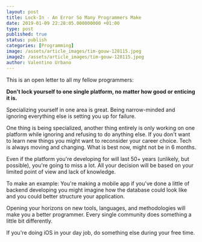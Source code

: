```yaml
---
layout: post
title: Lock-In - An Error So Many Programmers Make
date: 2019-01-09 22:28:05.000000000 +01:00
type: post
published: true
status: publish
categories: [Programming]
image: /assets/article_images/tim-gouw-128115.jpeg
image2: /assets/article_images/tim-gouw-128115.jpeg
author: Valentino Urbano
---
```


This is an open letter to all my fellow programmers:

**Don't lock yourself to one single platform, no matter how good or enticing it is.**

Specializing yourself in one area is great. Being narrow-minded and ignoring everything else is setting you up for failure.

One thing is being specialized, another thing entirely is only working on one platform while ignoring and refusing to do anything else. If you don't want to learn new things you might want to reconsider your career choice. Tech is always moving and changing. What is best now, might not be in 6 months.

Even if the platform you're developing for will last 50+ years (unlikely, but possible), you're going to miss a lot. All your decision will be based on your limited point of view and lack of knowledge.

To make an example: You're making a mobile app if you've done a little of backend developing you might imagine how the database could look like and you could better structure your application.

Opening your horizons on new tools, languages, and methodologies will make you a better programmer. Every single community does something a little bit differently.

If you're doing iOS in your day job, do something else during your free time.
